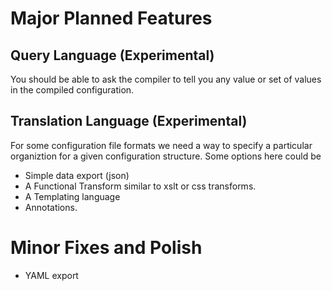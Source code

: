 # Major Planned Features

## Query Language (Experimental)

You should be able to ask the compiler to tell you any value or set of values in the
compiled configuration.

## Translation Language (Experimental)

For some configuration file formats we need a way to specify a particular
organiztion for a given configuration structure. Some options here could be

* Simple data export (json) 
* A Functional Transform similar to xslt or css transforms.
* A Templating language
* Annotations.

# Minor Fixes and Polish

* YAML export